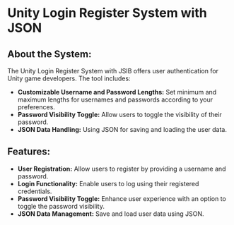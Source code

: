# Unity Login Register System with JSON


## About the System:

The Unity Login Register System with JSIB offers user authentication for Unity game developers. The tool includes:

- **Customizable Username and Password Lengths:** Set minimum and maximum lengths for usernames and passwords according to your preferences.
- **Password Visibility Toggle:** Allow users to toggle the visibility of their password.
- **JSON Data Handling:** Using JSON for saving and loading the user data.

## Features:

- **User Registration:** Allow users to register by providing a username and password.
- **Login Functionality:** Enable users to log using their registered credentials.
- **Password Visibility Toggle:** Enhance user experience with an option to toggle the password visibility.
- **JSON Data Management:** Save and load user data using JSON.

